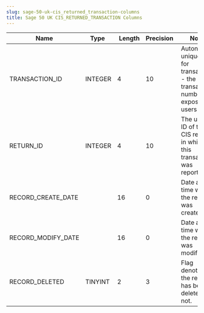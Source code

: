 ```yaml
---
slug: sage-50-uk-cis_returned_transaction-columns
title: Sage 50 UK CIS_RETURNED_TRANSACTION Columns
---
```

| Name | Type  |  Length | Precision  |  Notes  | Example |
| --- | --- | --- | --- | --- | --- |
| TRANSACTION_ID | INTEGER | 4 | 10 | Autonumber unique ID for transaction - the transaction number exposed to users |  |
| RETURN_ID | INTEGER | 4 | 10 | The unique ID of the CIS return in which this transaction was reported |  |
| RECORD_CREATE_DATE |  | 16 | 0 | Date and time when the record was created. |  |
| RECORD_MODIFY_DATE |  | 16 | 0 | Date and time when the record was modified. |  |
| RECORD_DELETED | TINYINT | 2 | 3 | Flag denoting if the record has been deleted or not. |  |

